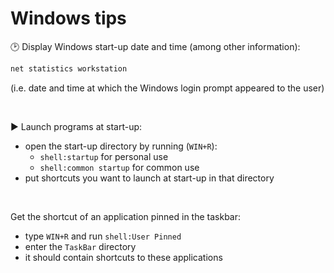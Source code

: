 # Windows tips

:clock2: Display Windows start-up date and time (among other information):
```bat
net statistics workstation
```
(i.e. date and time at which the Windows login prompt appeared to the user)

&nbsp;

:arrow_forward: Launch programs at start-up:
- open the start-up directory by running (`WIN+R`):
  - `shell:startup` for personal use
  - `shell:common startup` for common use
- put shortcuts you want to launch at start-up in that directory

&nbsp;

Get the shortcut of an application pinned in the taskbar:
- type `WIN+R` and run `shell:User Pinned`
- enter the `TaskBar` directory
- it should contain shortcuts to these applications
